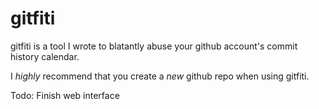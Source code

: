 gitfiti
=======
gitfiti is a tool I wrote to blatantly abuse your github account's commit history calendar.

I _highly_ recommend that you create a _new_ github repo when using gitfiti.

Todo:
Finish web interface
